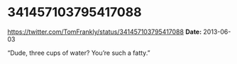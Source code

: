 # 341457103795417088
https://twitter.com/TomFrankly/status/341457103795417088
**Date:** 2013-06-03

“Dude, three cups of water? You’re such a fatty.”
